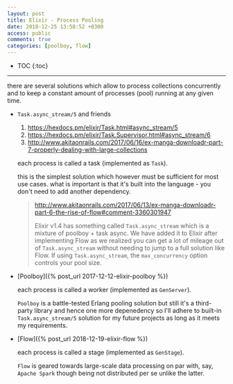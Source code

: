 ```yaml
---
layout: post
title: Elixir - Process Pooling
date: 2018-12-25 13:58:52 +0300
access: public
comments: true
categories: [poolboy, flow]
---
```


<!-- more -->

* TOC
{:toc}
<hr>

there are several solutions which allow to process collections concurrently
and to keep a constant amount of processes (pool) running at any given time.

- `Task.async_stream/5` and friends

  1. <https://hexdocs.pm/elixir/Task.html#async_stream/5>
  2. <https://hexdocs.pm/elixir/Task.Supervisor.html#async_stream/6>
  3. <http://www.akitaonrails.com/2017/06/16/ex-manga-downloadr-part-7-properly-dealing-with-large-collections>

  each process is called a task (implemented as `Task`).

  this is the simplest solution which however must be sufficient for most
  use cases. what is important is that it's built into the language - you
  don't need to add another dependency.

  > <http://www.akitaonrails.com/2017/06/13/ex-manga-downloadr-part-6-the-rise-of-flow#comment-3360301947>
  >
  > Elixir v1.4 has something called `Task.async_stream` which is a mixture of
  > poolboy + task async. We have added it to Elixir after implementing Flow as
  > we realized you can get a lot of mileage out of `Task.async_stream` without
  > needing to jump to a full solution like Flow. If using `Task.async_stream`,
  > the `max_concurrency` option controls your pool size.

- [Poolboy]({% post_url 2017-12-12-elixir-poolboy %})

  each process is called a worker (implemented as `GenServer`).

  `Poolboy` is a battle-tested Erlang pooling solution but still it's a
  third-party library and hence one more depenedency so I'll adhere to
  built-in `Task.async_stream/5` solution for my future projects as long
  as it meets my requirements.

- [Flow]({% post_url 2018-12-19-elixir-flow %})

  each process is called a stage (implemented as `GenStage`).

  `Flow` is geared towards large-scale data processing on par with, say,
  `Apache Spark` though being not distributed per se unlike the latter.
